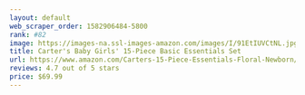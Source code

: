 ```yaml
---
layout: default 
﻿web_scraper_order: 1582906484-5800
rank: #82
image: https://images-na.ssl-images-amazon.com/images/I/91EtIUVCtNL.jpg
title: Carter's Baby Girls' 15-Piece Basic Essentials Set
url: https://www.amazon.com/Carters-15-Piece-Essentials-Floral-Newborn/dp/B01MDMIZ3B/ref=zg_mw_fashion_82?_encoding=UTF8&psc=1&refRID=AZBY6YMEBY865ZWC08K7
reviews: 4.7 out of 5 stars
price: $69.99 
---
```

